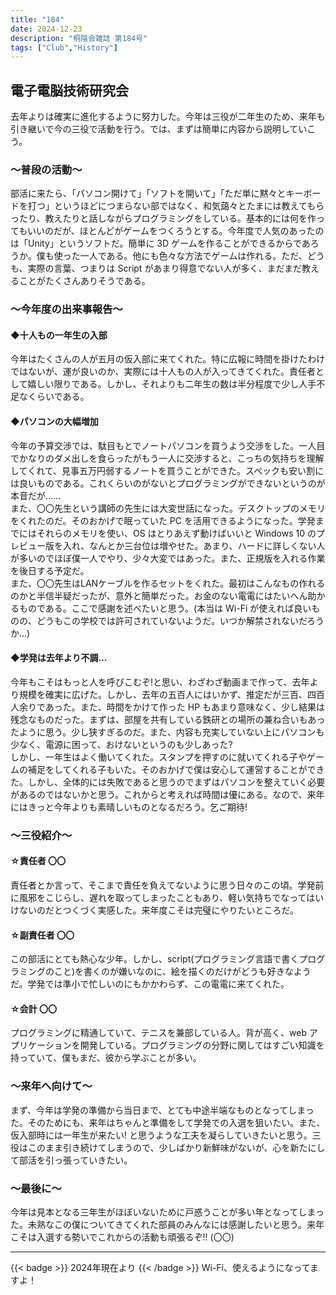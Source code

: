 ```yaml
---
title: "184"
date: 2024-12-23
description: "桐陰会雑誌 第184号"
tags: ["Club","History"]
---
```


## 電子電脳技術研究会

去年よりは確実に進化するように努力した。今年は三役が二年生のため、来年も引き継いで今の三役で活動を行う。では、まずは簡単に内容から説明していこう。

### ～普段の活動～
部活に来たら、「パソコン開けて」「ソフトを開いて」「ただ単に黙々とキーボードを打つ」というほどにつまらない部ではなく、和気藹々とたまには教えてもらったり、教えたりと話しながらプログラミングをしている。基本的には何を作ってもいいのだが、ほとんどがゲームをつくろうとする。今年度で人気のあったのは「Unity」というソフトだ。簡単に 3D ゲームを作ることができるからであろうか。僕も使った一人である。他にも色々な方法でゲームは作れる。ただ、どうも、実際の言葉、つまりは Script があまり得意でない人が多く、まだまだ教えることがたくさんありそうである。

### ～今年度の出来事報告～
#### ◆十人もの一年生の入部
今年はたくさんの人が五月の仮入部に来てくれた。特に広報に時間を掛けたわけではないが、運が良いのか、実際には十人もの人が入ってきてくれた。責任者として嬉しい限りである。しかし、それよりも二年生の数は半分程度で少し人手不足なくらいである。

#### ◆パソコンの大幅増加
今年の予算交渉では、駄目もとでノートパソコンを買うよう交渉をした。一人目でかなりのダメ出しを食らったがもう一人に交渉すると、こっちの気持ちを理解してくれて、見事五万円弱するノートを買うことができた。スペックも安い割には良いものである。これくらいのがないとプログラミングができないというのが本音だが……<br>
また、〇〇先生という講師の先生には大変世話になった。デスクトップのメモリをくれたのだ。そのおかげで眠っていた PC を活用できるようになった。学発までにはそれらのメモリを使い、OS はとりあえず動けばいいと Windows 10 のプレビュー版を入れ、なんとか三台位は増やせた。あまり、ハードに詳しくない人が多いのでほぼ僕一人でやり、少々大変ではあった。また、正規版を入れる作業を後日する予定だ。<br>
また、〇〇先生はLANケーブルを作るセットをくれた。最初はこんなもの作れるのかと半信半疑だったが、意外と簡単だった。お金のない電電にはたいへん助かるものである。ここで感謝を述べたいと思う。(本当は Wi-Fi が使えれば良いものの、どうもこの学校では許可されていないようだ。いつか解禁されないだろうか…)

#### ◆学発は去年より不調…
今年もこそはもっと人を呼びこむぞ!と思い、わざわざ動画まで作って、去年より規模を確実に広げた。しかし、去年の五百人にはいかず、推定だが三百、四百人余りであった。また、時間をかけて作った HP もあまり意味なく、少し結果は残念なものだった。まずは、部屋を共有している鉄研との場所の兼ね合いもあったように思う。少し狭すぎるのだ。また、内容も充実していない上にパソコンも少なく、電源に困って、おけないというのも少しあった?<br>
しかし、一年生はよく働いてくれた。スタンプを押すのに就いてくれる子やゲームの補足をしてくれる子もいた。そのおかげで僕は安心して運営することができた。しかし、全体的には失敗であると思うのでまずはパソコンを整えていく必要があるのではないかと思う。これからと考えれば時間は優にある。なので、来年にはきっと今年よりも素晴しいものとなるだろう。乞ご期待!
### ～三役紹介～
#### ☆責任者 〇〇
責任者とか言って、そこまで責任を負えてないように思う日々のこの頃。学発前に風邪をこじらし、遅れを取ってしまったこともあり、軽い気持ちでなってはいけないのだとつくづく実感した。来年度こそは完璧にやりたいところだ。
#### ☆副責任者 〇〇
この部活にとても熱心な少年。しかし、script(プログラミング言語で書くプログラミングのこと)を書くのが嫌いなのに、絵を描くのだけがどうも好きなようだ。学発では準小で忙しいのにもかかわらず、この電電に来てくれた。
#### ☆会計 〇〇
プログラミングに精通していて、テニスを兼部している人。背が高く、web アプリケーションを開発している。プログラミングの分野に関してはすごい知識を持っていて、僕もまだ、彼から学ぶことが多い。
### ～来年へ向けて～
まず、今年は学発の準備から当日まで、とても中途半端なものとなってしまった。そのためにも、来年はちゃんと準備をして学発での入選を狙いたい。また、仮入部時には一年生が来たい! と思うような工夫を凝らしていきたいと思う。三役はこのまま引き続けてしまうので、少しばかり新鮮味がないが、心を新たにして部活を引っ張っていきたい。
### ～最後に～
今年は見本となる三年生がほぼいないために戸惑うことが多い年となってしまった。未熟なこの僕についてきてくれた部員のみんなには感謝したいと思う。来年こそは入選する勢いでこれからの活動も頑張るぞ!! (〇〇)

---
{{< badge >}}
2024年現在より
{{< /badge >}}
Wi-Fi、使えるようになってますよ！